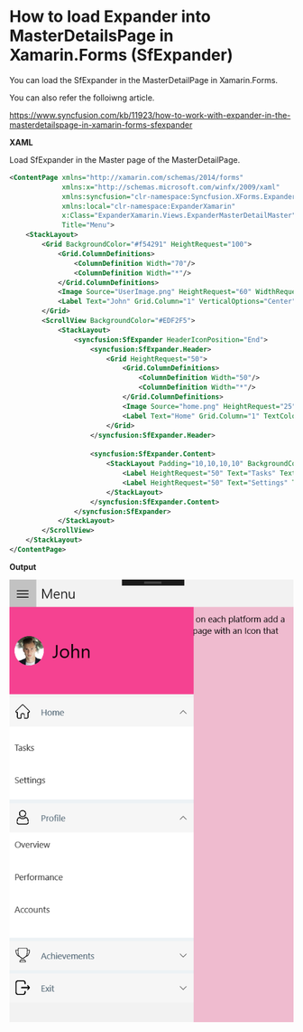 # How to load Expander into MasterDetailsPage in Xamarin.Forms (SfExpander)

You can load the SfExpander in the MasterDetailPage in Xamarin.Forms.

You can also refer the folloiwng article.

https://www.syncfusion.com/kb/11923/how-to-work-with-expander-in-the-masterdetailspage-in-xamarin-forms-sfexpander

**XAML**

Load SfExpander in the Master page of the MasterDetailPage.

``` xml
<ContentPage xmlns="http://xamarin.com/schemas/2014/forms"
             xmlns:x="http://schemas.microsoft.com/winfx/2009/xaml"
             xmlns:syncfusion="clr-namespace:Syncfusion.XForms.Expander;assembly=Syncfusion.Expander.XForms"
             xmlns:local="clr-namespace:ExpanderXamarin"
             x:Class="ExpanderXamarin.Views.ExpanderMasterDetailMaster"
             Title="Menu">
    <StackLayout>
        <Grid BackgroundColor="#f54291" HeightRequest="100">
            <Grid.ColumnDefinitions>
                <ColumnDefinition Width="70"/>
                <ColumnDefinition Width="*"/>
            </Grid.ColumnDefinitions>
            <Image Source="UserImage.png" HeightRequest="60" WidthRequest="60" Margin="10,10,10,10"/>
            <Label Text="John" Grid.Column="1" VerticalOptions="Center" HorizontalOptions="Start"/>
        </Grid>
        <ScrollView BackgroundColor="#EDF2F5">
            <StackLayout>
                <syncfusion:SfExpander HeaderIconPosition="End">
                    <syncfusion:SfExpander.Header>
                        <Grid HeightRequest="50">
                            <Grid.ColumnDefinitions>
                                <ColumnDefinition Width="50"/>
                                <ColumnDefinition Width="*"/>
                            </Grid.ColumnDefinitions>
                            <Image Source="home.png" HeightRequest="25" WidthRequest="25" HorizontalOptions="Center" VerticalOptions="Center"/>
                            <Label Text="Home" Grid.Column="1" TextColor="#495F6E" VerticalTextAlignment="Center" />
                        </Grid>
                    </syncfusion:SfExpander.Header>
 
                    <syncfusion:SfExpander.Content>
                        <StackLayout Padding="10,10,10,10" BackgroundColor="#FFFFFF">
                            <Label HeightRequest="50" Text="Tasks" TextColor="#303030" VerticalTextAlignment="Center" />
                            <Label HeightRequest="50" Text="Settings" TextColor="#303030" VerticalTextAlignment="Center" />
                        </StackLayout>
                    </syncfusion:SfExpander.Content>
                </syncfusion:SfExpander>
            </StackLayout>
        </ScrollView>
    </StackLayout>
</ContentPage>
```

**Output**

![ExpanderMasterDetailsPage](https://github.com/SyncfusionExamples/expander-master-details-page-xamarin/blob/master/ScreenShot/ExpanderMasterDetailsPage.png)
